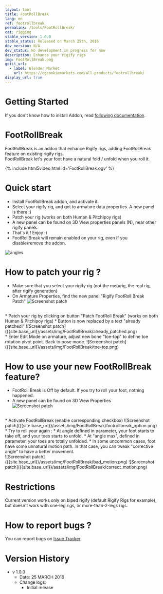 ```yaml
---
layout: tool
title: FootRollBreak
lang: en
ref: footrollbreak
permalink: /tools/FootRollBreak/
cat: rigging
stable_version: 1.0.0
stable_status: Released on March 25th, 2016
dev_version: N/A
dev_status: No development in progress for now
description: Enhance your rigify rigs
img: FootRollBreak.png
getit_url:
  - label: Blender Market
    url: https://cgcookiemarkets.com/all-products/footrollbreak/
display_url: true
---
```


# Getting Started
If you don't know how to install Addon, read [following documentation][1].  

# FootRollBreak
FootRollBreak is an addon that enhance Rigify rigs, adding FootRollBreak feature on existing rigify rigs.  
FootRollBreak let's your foot have a natural fold / unfold when you roll it.  

{% include html5video.html id='FootRollBreak.ogv' %}  

# Quick start

* Install FootRollBreak addon, and activate it.
* Select your rigify rig, and got to armature data properties. A new panel is there :)
* Patch your rig (works on both Human & Pitchipoy rigs)
* A new panel can be found on 3D View properties panels (N), near other rigify panels.
* That's it ! Enjoy :)
* FootRollBreak will remain enabled on your rig, even if you disable/remove the addon.

![angles]({{site.base_url}}/assets/img/FootRollBreak/angles.png)

# How to patch your rig ?

* Make sure that you select your rigify rig (not the metarig, the real rig, after rigify generation)
* On Armature Properties, find the new panel "Rigify FootRoll Break Patch"
![Screenshot patch]({{site.base_url}}/assets/img/FootRollBreak/addon_panel.png)  
<br/>
* Patch your rig by clicking on button "Patch FootRoll Break" (works on both Human & Pitchipoy rigs)
* Button is now replaced by a text "already patched!"
![Screenshot patch]({{site.base_url}}/assets/img/FootRollBreak/already_patched.png)  
<br/>
* Enter Edit Mode on armature, adjust new bone "toe-top" to define toe rotation pivot point. Back to pose mode.
![Screenshot patch]({{site.base_url}}/assets/img/FootRollBreak/toe-top.png)  
<br/>

# How to use your new FootRollBreak feature?

* FootRoll Break is Off by default. If you try to roll your foot, nothing happened.
* A new panel can be found on 3D View Properties  
![Screenshot patch]({{site.base_url}}/assets/img/FootRollBreak/ui_panel.png)  
<br/>
* Activate FootRollBreak (enable corresponding checkbox)  
![Screenshot patch]({{site.base_url}}/assets/img/FootRollBreak/footrollbreak_option.png)  
<br/>
* Try to roll your again :
  * At angle defined in parameter, your foot starts to take off, and your toes starts to unfold.
  * At "angle max", defined in parameter, your toes are totally unfolded.
  * In some uncommon cases, foot have some unnatural motion path. In that case, you can tweak "corrective angle" to have a better movement.  
<br/>
![Screenshot patch]({{site.base_url}}/assets/img/FootRollBreak/bad_motion.png)
![Screenshot patch]({{site.base_url}}/assets/img/FootRollBreak/correct_motion.png)

# Restrictions

Current version works only on biped rigify (default Rigify Rigs for example), but doesn't work with one-leg rigs, or more-than-2-legs rigs.

# How to report bugs ?
You can report bugs on [Issue Tracker][2]


# Version History
* v 1.0.0  
  * Date: 25 MARCH 2016
  * Change logs:
    * Initial release

[1]: {{site.base_url}}/AddonInstallation/
[2]: https://github.com/julienduroure/FootRollBreak/issues/
